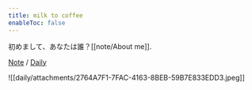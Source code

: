 ```yaml
---
title: milk to coffee
enableToc: false
---
```


初めまして、あなたは誰？[[note/About me]].

[Note](/tags/note) / [Daily](/tags/daily)

![[daily/attachments/2764A7F1-7FAC-4163-8BEB-59B7E833EDD3.jpeg]]
